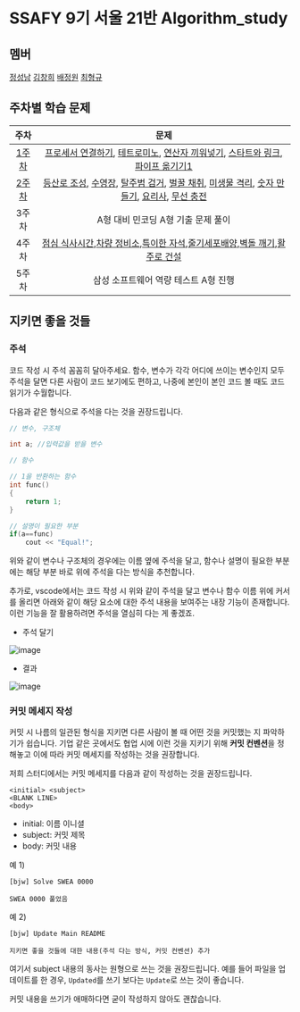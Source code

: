 # SSAFY 9기 서울 21반 Algorithm_study

## 멤버

[정성남](https://github.com/jseongnam)
[김창희](https://github.com/changkim1)
[배정원](https://github.com/Baejw0111)
[최형규](https://github.com/ChoiHyeongGyu)

## 주차별 학습 문제

|주차|문제|
|:---:|:---:|
|[1주차](https://github.com/changkim1/algorithm_study/tree/main/week1)|[프로세서 연결하기](https://swexpertacademy.com/main/code/problem/problemDetail.do?contestProbId=AV4suNtaXFEDFAUf&&), [테트로미노](https://www.acmicpc.net/problem/14500), [연산자 끼워넣기](https://www.acmicpc.net/problem/14888), [스타트와 링크](https://www.acmicpc.net/problem/14889), [파이프 옮기기1](https://www.acmicpc.net/problem/17070)|
|[2주차](https://github.com/changkim1/algorithm_study/tree/main/week2)|[등산로 조성](https://swexpertacademy.com/main/code/problem/problemDetail.do?contestProbId=AV5PoOKKAPIDFAUq), [수영장](https://swexpertacademy.com/main/code/problem/problemDetail.do?contestProbId=AV5PpFQaAQMDFAUq), [탈주범 검거](https://swexpertacademy.com/main/code/problem/problemDetail.do?contestProbId=AV5PpLlKAQ4DFAUq), [벌꿀 채취](https://swexpertacademy.com/main/code/problem/problemDetail.do?contestProbId=AV5V4A46AdIDFAWu), [미생물 격리](https://swexpertacademy.com/main/code/problem/problemDetail.do?contestProbId=AV597vbqAH0DFAVl), [숫자 만들기](https://swexpertacademy.com/main/code/problem/problemDetail.do?contestProbId=AWIeRZV6kBUDFAVH), [요리사](https://swexpertacademy.com/main/code/problem/problemDetail.do?contestProbId=AWIeUtVakTMDFAVH), [무선 충전](https://swexpertacademy.com/main/code/problem/problemDetail.do?contestProbId=AWXRDL1aeugDFAUo)|
|3주차| A형 대비 민코딩 A형 기출 문제 풀이 |
|4주차|[점심 식사시간](https://swexpertacademy.com/main/code/problem/problemDetail.do?contestProbId=AV5-BEE6AK0DFAVl),[차량 정비소](https://swexpertacademy.com/main/code/problem/problemDetail.do?contestProbId=AV6c6bgaIuoDFAXy&categoryId=AV6c6bgaIuoDFAXy&categoryType=CODE&&&),[특이한 자석](https://swexpertacademy.com/main/code/problem/problemDetail.do?contestProbId=AWIeV9sKkcoDFAVH),[줄기세포배양](https://swexpertacademy.com/main/code/problem/problemDetail.do?contestProbId=AWXRJ8EKe48DFAUo),[벽돌 깨기](https://swexpertacademy.com/main/code/problem/problemDetail.do?contestProbId=AWXRQm6qfL0DFAUo&categoryId=AWXRQm6qfL0DFAUo&categoryType=CODE&problemTitle=5656&orderBy=FIRST_REG_DATETIME&selectCodeLang=ALL&select-1=&pageSize=10&pageIndex=1),[활주로 건설](https://swexpertacademy.com/main/code/problem/problemDetail.do?contestProbId=AWIeW7FakkUDFAVH)|
|5주차| 삼성 소프트웨어 역량 테스트 A형 진행 |

## 지키면 좋을 것들

### 주석

코드 작성 시 주석 꼼꼼히 달아주세요.
함수, 변수가 각각 어디에 쓰이는 변수인지 모두 주석을 달면 다른 사람이 코드 보기에도 편하고, 나중에 본인이 본인 코드 볼 때도 코드 읽기가 수월합니다.

다음과 같은 형식으로 주석을 다는 것을 권장드립니다.

```cpp
// 변수, 구조체

int a; //입력값을 받을 변수

// 함수

// 1을 반환하는 함수
int func()
{
    return 1;
}

// 설명이 필요한 부분
if(a==func)
    cout << "Equal!";
```
위와 같이 변수나 구조체의 경우에는 이름 옆에 주석을 달고, 함수나 설명이 필요한 부분에는 해당 부분 바로 위에 주석을 다는 방식을 추천합니다.

추가로, vscode에서는 코드 작성 시 위와 같이 주석을 달고 변수나 함수 이름 위에 커서를 올리면 아래와 같이 해당 요소에 대한 주석 내용을 보여주는 내장 기능이 존재합니다.
이런 기능을 잘 활용하려면 주석을 열심히 다는 게 좋겠죠.

- 주석 달기

![image](https://user-images.githubusercontent.com/87963766/219994888-0ce36b85-0a16-456f-ab21-4fa6754b0eb6.png)

- 결과

![image](https://user-images.githubusercontent.com/87963766/219995054-1580e604-6a59-4a7d-92f4-afe09ebcc755.png)


### 커밋 메세지 작성

커밋 시 나름의 일관된 형식을 지키면 다른 사람이 볼 때 어떤 것을 커밋했는 지 파악하기가 쉽습니다.
기업 같은 곳에서도 협업 시에 이런 것을 지키기 위해 **커밋 컨벤션**을 정해놓고 이에 따라 커밋 메세지를 작성하는 것을 권장합니다.

저희 스터디에서는 커밋 메세지를 다음과 같이 작성하는 것을 권장드립니다.

```
<initial> <subject>
<BLANK LINE>
<body>
```

- initial: 이름 이니셜
- subject: 커밋 제목
- body: 커밋 내용

예 1)
```
[bjw] Solve SWEA 0000

SWEA 0000 풀었음
```

예 2)
```
[bjw] Update Main README

지키면 좋을 것들에 대한 내용(주석 다는 방식, 커밋 컨벤션) 추가
```

여기서 subject 내용의 동사는 원형으로 쓰는 것을 권장드립니다.
예를 들어 파일을 업데이트를 한 경우, `Updated`를 쓰기 보다는 `Update`로 쓰는 것이 좋습니다.

커밋 내용을 쓰기가 애매하다면 굳이 작성하지 않아도 괜찮습니다.